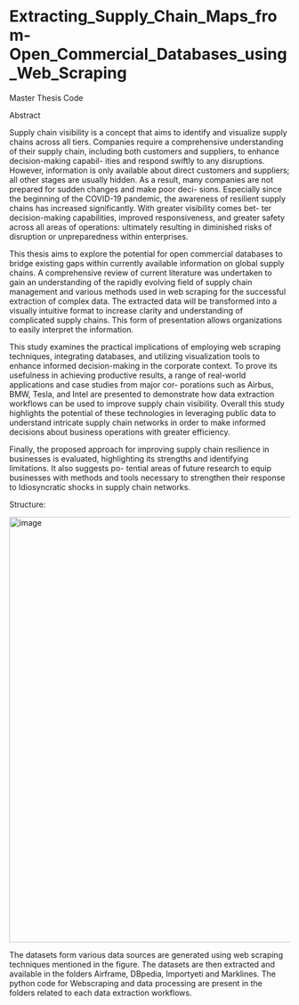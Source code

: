 # Extracting_Supply_Chain_Maps_from-Open_Commercial_Databases_using_Web_Scraping
Master Thesis Code

Abstract

Supply chain visibility is a concept that aims to identify and visualize supply chains across all tiers. Companies require a comprehensive understanding of their supply chain, including both customers and suppliers, to enhance decision-making capabil- ities and respond swiftly to any disruptions. However, information is only available about direct customers and suppliers; all other stages are usually hidden. As a result, many companies are not prepared for sudden changes and make poor deci- sions. Especially since the beginning of the COVID-19 pandemic, the awareness of resilient supply chains has increased significantly. With greater visibility comes bet- ter decision-making capabilities, improved responsiveness, and greater safety across all areas of operations: ultimately resulting in diminished risks of disruption or unpreparedness within enterprises.

This thesis aims to explore the potential for open commercial databases to bridge existing gaps within currently available information on global supply chains. A comprehensive review of current literature was undertaken to gain an understanding of the rapidly evolving field of supply chain management and various methods used in web scraping for the successful extraction of complex data. The extracted data will be transformed into a visually intuitive format to increase clarity and understanding of complicated supply chains. This form of presentation allows organizations to easily interpret the information.

This study examines the practical implications of employing web scraping techniques, integrating databases, and utilizing visualization tools to enhance informed decision-making in the corporate context. To prove its usefulness in achieving productive results, a range of real-world applications and case studies from major cor- porations such as Airbus, BMW, Tesla, and Intel are presented to demonstrate how data extraction workflows can be used to improve supply chain visibility. Overall this study highlights the potential of these technologies in leveraging public data to understand intricate supply chain networks in order to make informed decisions about business operations with greater efficiency.

Finally, the proposed approach for improving supply chain resilience in businesses is evaluated, highlighting its strengths and identifying limitations. It also suggests po- tential areas of future research to equip businesses with methods and tools necessary to strengthen their response to Idiosyncratic shocks in supply chain networks.

Structure:

<img width="764" alt="image" src="https://github.com/VenkataKanumuri/Extracting_Supply_Chain_Maps_from-Open_Commercial_Databases_using_Web_Scraping/assets/93559057/93c47386-d724-4da5-9144-0436f7baffb0">

The datasets form various data sources are generated using web scraping techniques mentioned in the figure.
The datasets are then extracted and available in the folders Airframe, DBpedia, Importyeti and Marklines.
The python code for Webscraping and data processing are present in the folders related to each data extraction workflows.
